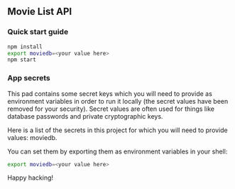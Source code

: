 ## Movie List API
### Quick start guide

```bash
npm install
export moviedb=<your value here>
npm start
```


### App secrets

This pad contains some secret keys which you will need to provide as environment variables in order to run it locally (the secret values have been removed for your security). Secret values are often used for things like database passwords and private cryptographic keys.

Here is a list of the secrets in this project for which you will need to provide values: moviedb.

You can set them by exporting them as environment variables in your shell: 

```sh
export moviedb=<your value here>
```


Happy hacking!

